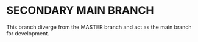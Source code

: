 # SECONDARY MAIN BRANCH
This branch diverge from the MASTER branch and act as the main branch for development.
